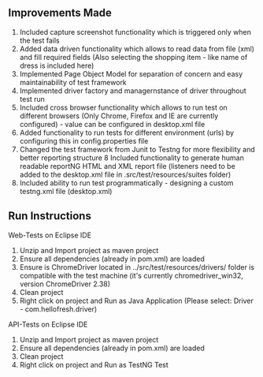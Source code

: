 **Improvements Made**
-------------------
1.	Included capture screenshot functionality which is triggered only when the test fails
2.	Added data driven functionality which allows to read data from file (xml) and fill required fields (Also selecting the shopping item - 	like name of dress is included here)
3.	Implemented Page Object Model for separation of concern and easy maintainability of test framework
4.	Implemented driver factory and managernstance of driver throughout test run
5. 	Included cross browser functionality which allows to run test on different browsers (Only Chrome, Firefox and IE are currently 	configured) - value can be configured in desktop.xml file
6.	Added functionality to run tests for different environment (urls) by configuring this in config.properties file
7.	Changed the test framework from Junit to Testng for more flexibility and better reporting structure
8	Included functionality to generate human readable reportNG HTML and XML report file (listeners need to be added to the desktop.xml file 	in .src/test/resources/suites folder)
9.	Included ability to run test programmatically - designing a custom testng.xml file (desktop.xml)


**Run Instructions**
-------------------
Web-Tests on Eclipse IDE 
1. 	Unzip and Import project as maven project
2. 	Ensure all dependencies (already in pom.xml) are loaded
3. 	Ensure is ChromeDriver located in ../src/test/resources/drivers/ folder is compatible with the test machine (it's currently 	chromedriver_win32, version ChromeDriver 2.38)
4. 	Clean project
5. 	Right click on project and Run as Java Application (Please select: Driver - com.hellofresh.driver)

API-Tests on Eclipse IDE
1. 	Unzip and Import project as maven project
2. 	Ensure all dependencies (already in pom.xml) are loaded
3. 	Clean project
4. 	Right click on project and Run as TestNG Test
